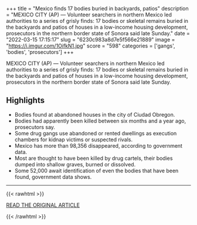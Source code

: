 +++
title = "Mexico finds 17 bodies buried in backyards, patios"
description = "MEXICO CITY (AP) — Volunteer searchers in northern Mexico led authorities to a series of grisly finds: 17 bodies or skeletal remains buried in the backyards and patios of houses in a low-income housing development, prosecutors in the northern border state of Sonora said late Sunday."
date = "2022-03-15 17:15:17"
slug = "6230c983a8d7e5f566e21889"
image = "https://i.imgur.com/1OifkN1.jpg"
score = "598"
categories = ['gangs', 'bodies', 'prosecutors']
+++

MEXICO CITY (AP) — Volunteer searchers in northern Mexico led authorities to a series of grisly finds: 17 bodies or skeletal remains buried in the backyards and patios of houses in a low-income housing development, prosecutors in the northern border state of Sonora said late Sunday.

## Highlights

- Bodies found at abandoned houses in the city of Ciudad Obregon.
- Bodies had apparently been killed between six months and a year ago, prosecutors say.
- Some drug gangs use abandoned or rented dwellings as execution chambers for kidnap victims or suspected rivals.
- Mexico has more than 98,356 disappeared, according to government data.
- Most are thought to have been killed by drug cartels, their bodies dumped into shallow graves, burned or dissolved.
- Some 52,000 await identification of even the bodies that have been found, government data shows.

---

{{< rawhtml >}}
  <p class="article-category">
    <a target="_blank" href="https://apnews.com/article/caribbean-mexico-8060b0b04c7b87dd86e9fc9ab1ca2650">READ THE ORIGINAL ARTICLE</a>
  </p>
{{< /rawhtml >}}
